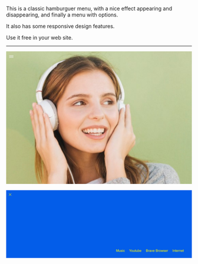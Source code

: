 This is a classic hamburguer menu, with a nice effect appearing and disappearing, and finally a menu with options.

It also has some responsive design features.

Use it free in your web site.


------------



[![](https://github.com/fernangon/Hamburguer-Menu/blob/main/1.jpg)](http://https://github.com/fernangon/Hamburguer-Menu/blob/main/1.jpg)


[![](https://github.com/fernangon/Hamburguer-Menu/blob/main/2.jpg)](http://https://github.com/fernangon/Hamburguer-Menu/blob/main/2.jpg)